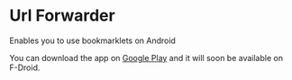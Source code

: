 # Url Forwarder
Enables you to use bookmarklets on Android

You can download the app on [Google Play](https://play.google.com/store/apps/details?id=net.daverix.urlforward) and it will soon be available on F-Droid.

